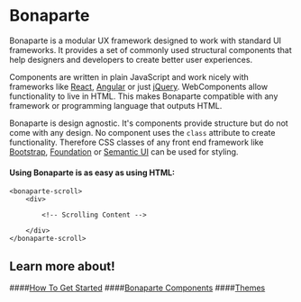# Bonaparte 

Bonaparte is a modular UX framework designed to work with standard UI frameworks.
It provides a set of commonly used structural components that help designers and developers to create better user experiences.

Components are written in plain JavaScript and work nicely with frameworks like [React](https://facebook.github.io/react/), [Angular](https://angularjs.org/) or just [jQuery](http://jquery.com). WebComponents allow functionality to live in HTML. This makes Bonaparte compatible with any framework or programming language that outputs HTML.

Bonaparte is design agnostic. It's components provide structure but do not come with any design. No component uses the `class` attribute to create functionality. Therefore CSS classes of any front end framework like [Bootstrap](http://getbootstrap.com/), [Foundation](http://foundation.zurb.com/) or [Semantic UI](http://semantic-ui.com/) can be used for styling.


#### Using Bonaparte is as easy as using HTML:
```
<bonaparte-scroll>
    <div>
    
        <!-- Scrolling Content -->
    
    </div>
</bonaparte-scroll>
```
## Learn more about!

####[How To Get Started](getting-started/index.md)
####[Bonaparte Components](components/index.md)
####[Themes](themes/index.md)



